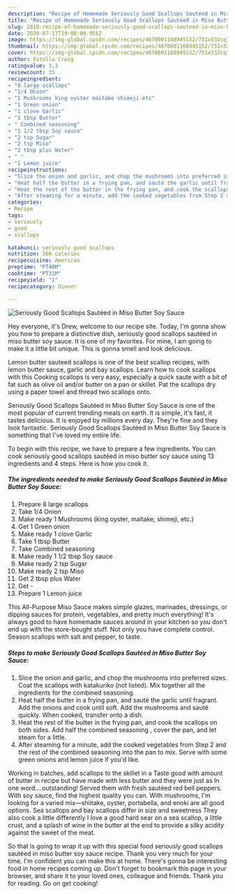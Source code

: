 ```yaml
---
description: "Recipe of Homemade Seriously Good Scallops Sautéed in Miso Butter Soy Sauce"
title: "Recipe of Homemade Seriously Good Scallops Sautéed in Miso Butter Soy Sauce"
slug: 2810-recipe-of-homemade-seriously-good-scallops-sauteed-in-miso-butter-soy-sauce
date: 2020-07-17T19:08:00.955Z
image: https://img-global.cpcdn.com/recipes/4670601168945152/751x532cq70/seriously-good-scallops-sauteed-in-miso-butter-soy-sauce-recipe-main-photo.jpg
thumbnail: https://img-global.cpcdn.com/recipes/4670601168945152/751x532cq70/seriously-good-scallops-sauteed-in-miso-butter-soy-sauce-recipe-main-photo.jpg
cover: https://img-global.cpcdn.com/recipes/4670601168945152/751x532cq70/seriously-good-scallops-sauteed-in-miso-butter-soy-sauce-recipe-main-photo.jpg
author: Estella Craig
ratingvalue: 3.3
reviewcount: 15
recipeingredient:
- "8 large scallops"
- "1/4 Onion"
- "1 Mushrooms king oyster maitake shimeji etc"
- "1 Green onion"
- "1 clove Garlic"
- "1 tbsp Butter"
- " Combined seasoning"
- "1 1/2 tbsp Soy sauce"
- "2 tsp Sugar"
- "2 tsp Miso"
- "2 tbsp plus Water"
- " "
- "1 Lemon juice"
recipeinstructions:
- "Slice the onion and garlic, and chop the mushrooms into preferred sizes. Coat the scallops with katakuriko (not listed). Mix together all the ingredients for the combined seasoning."
- "Heat half the butter in a frying pan, and sauté the garlic until fragrant. Add the onions and cook until soft. Add the mushrooms and sauté quickly. When cooked, transfer onto a dish."
- "Heat the rest of the butter in the frying pan, and cook the scallops on both sides. Add half the combined seasoning , cover the pan, and let steam for a little."
- "After steaming for a minute, add the cooked vegetables from Step 2 and the rest of the combined seasoning into the pan to mix. Serve with some green onions and lemon juice if you&#39;d like."
categories:
- Recipe
tags:
- seriously
- good
- scallops

katakunci: seriously good scallops 
nutrition: 260 calories
recipecuisine: American
preptime: "PT40M"
cooktime: "PT31M"
recipeyield: "1"
recipecategory: Dinner

---
```



![Seriously Good Scallops Sautéed in Miso Butter Soy Sauce](https://img-global.cpcdn.com/recipes/4670601168945152/751x532cq70/seriously-good-scallops-sauteed-in-miso-butter-soy-sauce-recipe-main-photo.jpg)

Hey everyone, it's Drew, welcome to our recipe site. Today, I'm gonna show you how to prepare a distinctive dish, seriously good scallops sautéed in miso butter soy sauce. It is one of my favorites. For mine, I am going to make it a little bit unique. This is gonna smell and look delicious.

Lemon butter sauteed scallops is one of the best scallop recipes, with lemon butter sauce, garlic and bay scallops. Learn how to cook scallops with this Cooking scallops is very easy, especially a quick saute with a bit of fat such as olive oil and/or butter on a pan or skillet. Pat the scallops dry using a paper towel and thread two scallops onto.

Seriously Good Scallops Sautéed in Miso Butter Soy Sauce is one of the most popular of current trending meals on earth. It is simple, it's fast, it tastes delicious. It is enjoyed by millions every day. They're fine and they look fantastic. Seriously Good Scallops Sautéed in Miso Butter Soy Sauce is something that I've loved my entire life.


To begin with this recipe, we have to prepare a few ingredients. You can cook seriously good scallops sautéed in miso butter soy sauce using 13 ingredients and 4 steps. Here is how you cook it.

<!--inarticleads1-->

##### The ingredients needed to make Seriously Good Scallops Sautéed in Miso Butter Soy Sauce:

1. Prepare 8 large scallops
1. Take 1/4 Onion
1. Make ready 1 Mushrooms (king oyster, maitake, shimeji, etc.)
1. Get 1 Green onion
1. Make ready 1 clove Garlic
1. Take 1 tbsp Butter
1. Take  Combined seasoning
1. Make ready 1 1/2 tbsp Soy sauce
1. Make ready 2 tsp Sugar
1. Make ready 2 tsp Miso
1. Get 2 tbsp plus Water
1. Get  -
1. Prepare 1 Lemon juice


This All-Purpose Miso Sauce makes simple glazes, marinades, dressings, or dipping sauces for protein, vegetables, and pretty much everything! It&#39;s always good to have homemade sauces around in your kitchen so you don&#39;t end up with the store-bought stuff. Not only you have complete control. Season scallops with salt and pepper, to taste. 

<!--inarticleads2-->

##### Steps to make Seriously Good Scallops Sautéed in Miso Butter Soy Sauce:

1. Slice the onion and garlic, and chop the mushrooms into preferred sizes. Coat the scallops with katakuriko (not listed). Mix together all the ingredients for the combined seasoning.
1. Heat half the butter in a frying pan, and sauté the garlic until fragrant. Add the onions and cook until soft. Add the mushrooms and sauté quickly. When cooked, transfer onto a dish.
1. Heat the rest of the butter in the frying pan, and cook the scallops on both sides. Add half the combined seasoning , cover the pan, and let steam for a little.
1. After steaming for a minute, add the cooked vegetables from Step 2 and the rest of the combined seasoning into the pan to mix. Serve with some green onions and lemon juice if you&#39;d like.


Working in batches, add scallops to the skillet in a Taste good with amount of butter in recipe but have made with less butter and they were just as In one word….outstanding! Served them with fresh sautéed red bell peppers. With soy sauce, find the highest quality you can. With mushrooms, I&#39;m looking for a varied mix—shiitake, oyster, portabella, and enoki are all good options. Sea scallops and bay scallops differ in size and sweetness They also cook a little differently I love a good hard sear on a sea scallop, a little crust, and a splash of wine in the butter at the end to provide a silky acidity against the sweet of the meat. 

So that is going to wrap it up with this special food seriously good scallops sautéed in miso butter soy sauce recipe. Thank you very much for your time. I'm confident you can make this at home. There's gonna be interesting food in home recipes coming up. Don't forget to bookmark this page in your browser, and share it to your loved ones, colleague and friends. Thank you for reading. Go on get cooking!
